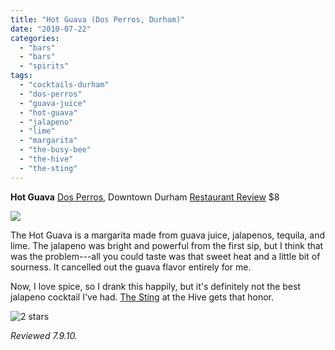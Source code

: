 ```yaml
---
title: "Hot Guava (Dos Perros, Durham)"
date: "2010-07-22"
categories:
  - "bars"
  - "bars"
  - "spirits"
tags:
  - "cocktails-durham"
  - "dos-perros"
  - "guava-juice"
  - "hot-guava"
  - "jalapeno"
  - "lime"
  - "margarita"
  - "the-busy-bee"
  - "the-hive"
  - "the-sting"
---
```


**Hot Guava** [Dos Perros](http://dosperrosrestaurant.com/), Downtown Durham [Restaurant Review](../../../../../?p=1394) $8

![](http://www.thegourmez.com/gourmez/photos/dosperros02.JPG)

The Hot Guava is a margarita made from guava juice, jalapenos, tequila, and lime. The jalapeno was bright and powerful from the first sip, but I think that was the problem---all you could taste was that sweet heat and a little bit of sourness. It cancelled out the guava flavor entirely for me.

Now, I love spice, so I drank this happily, but it's definitely not the best jalapeno cocktail I've had. [The Sting](../../../../../?p=472=1) at the Hive gets that honor.




<div class="caption">

![2 stars](http://s3.amazonaws.com/thegourmez-wpmedia/2009/02/rating_chicken11.gif "rating_chicken11")</div>


_Reviewed 7.9.10._
